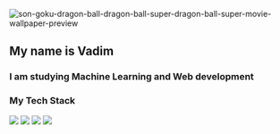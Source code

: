 ![son-goku-dragon-ball-dragon-ball-super-dragon-ball-super-movie-wallpaper-preview](https://user-images.githubusercontent.com/94299118/203818595-1b2af8f7-ba63-49ca-9e93-729e571f2933.jpg)


## My name is Vadim
### I am studying Machine Learning and Web development
### My Tech Stack
<img src="https://img.shields.io/badge/Python-191970?style=for-the-badge&logo=Python&logoColor=yellow"/> <img src="https://img.shields.io/badge/html-orange?style=for-the-badge&logo=HTML5&logoColor=A91D11"/> <img src="https://img.shields.io/badge/Css-blue?style=for-the-badge&logo=CSS3&logoColor=white"/>
<img src="https://img.shields.io/badge/JavaScript-black?style=for-the-badge&logo=JavaScript&logoColor=yellow"/>


